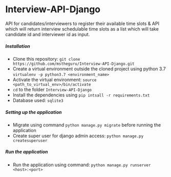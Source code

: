 # Interview-API-Django
API for candidates/interviewers to register their available time slots &amp; API which will return 
interview schedulable time slots as a list which will take candidate id and interviewer id as input.

##### Installation
- Clone this repository: `git clone https://github.com/mstheguru/Interview-API-Django.git`
- Create a virtual environment outside the cloned project using python 3.7 `virtualenv -p python3.7 <environment_name>`
- Activate the virtual environment: `source <path_to_virtual_env>/bin/activate`
- `cd` to the folder `Interview-API-Django`
- Install the dependencies using `pip intsall -r requirements.txt`
- Database used: `sqlite3`

##### Setting up the application
- Migrate using command `python manage.py migrate` before running the application
- Create super user for django admin access: `python manage.py createsuperuser`

##### Run the application
- Run the application using command: `python manage.py runserver <host>:<port>`
